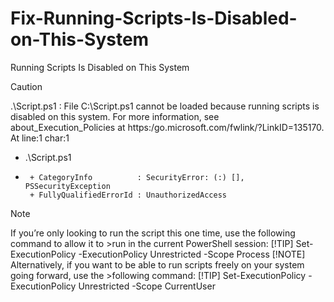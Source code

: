 # Fix-Running-Scripts-Is-Disabled-on-This-System
Running Scripts Is Disabled on This System

>[!CAUTION]
>.\Script.ps1 : File C:\Script.ps1 cannot be loaded because running scripts is disabled
>  on this system. For more information, see about_Execution_Policies at
>  https:/go.microsoft.com/fwlink/?LinkID=135170.
>At line:1 char:1
>+ .\Script.ps1
>+ ~~~~~~~~~~~~~~~~~~~~~~
>    + CategoryInfo          : SecurityError: (:) [], PSSecurityException
>    + FullyQualifiedErrorId : UnauthorizedAccess


>[!NOTE]
>If you’re only looking to run the script this one time, use the following command to allow it to >run in the current PowerShell session:
>[!TIP]
>Set-ExecutionPolicy -ExecutionPolicy Unrestricted -Scope Process
>[!NOTE]
>Alternatively, if you want to be able to run scripts freely on your system going forward, use the >following command:
>[!TIP]
>Set-ExecutionPolicy -ExecutionPolicy Unrestricted -Scope CurrentUser